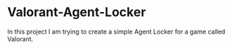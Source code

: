 # Valorant-Agent-Locker
In this project I am trying to create a simple Agent Locker for a game called Valorant.
